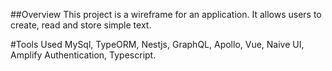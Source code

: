 ##Overview
This project is a wireframe for an application. It allows users to create, read and store simple text.

#Tools Used
MySql, TypeORM, Nestjs, GraphQL, Apollo, Vue, Naive UI, Amplify Authentication, Typescript.
